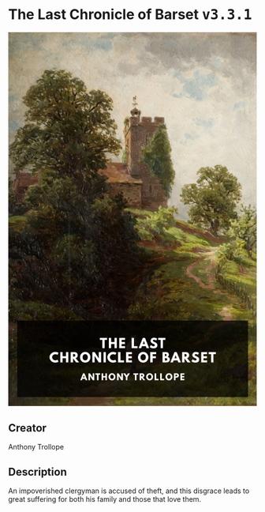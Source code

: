 
# The Last Chronicle of Barset <kbd>v3.3.1</kbd>

<center>
  <img src="./cover-1024.jpg"/>
</center>

## Creator
Anthony Trollope

## Description
An impoverished clergyman is accused of theft, and this disgrace leads to great suffering for both his family and those that love them.
